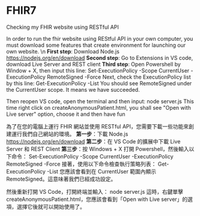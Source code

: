 # FHIR7
Checking my FHIR website using RESTful API

In order to run the fhir website using REStful API in your own computer, you must download some features that create environment for launching our own website. \n
**First step**: Download Node.js 
https://nodejs.org/en/download
**Second step**: Go to Extensions in VS code, download Live Server and REST client
**Third step**: Open Powershell by Window + X, then input this line: Set-ExecutionPolicy -Scope CurrentUser -ExecutionPolicy RemoteSigned -Force
Next, check the ExecutionPolicy list by this line: Get-ExecutionPolicy -List
You should see RemoteSigned under the CurrentUser scope. It means we have succeeded.

Then reopen VS code, open the terminal and then input: node server.js
This time right click on createAnonymousPatient.html, you shall see "Open with Live server" option, choose it and then have fun

為了在您的電腦上運行 FHIR 網站並使用 RESTful API，您需要下載一些功能來創建運行我們自己網站的環境。 
**第一步**：下載 Node.js
https://nodejs.org/en/download
**第二步**：在 VS Code 的擴展中下載 Live Server 和 REST Client
**第三步**：按 Windows + X 打開 Powershell，然後輸入以下命令：
Set-ExecutionPolicy -Scope CurrentUser -ExecutionPolicy RemoteSigned -Force
接著，使用以下命令檢查執行策略列表：
Get-ExecutionPolicy -List
您應該會看到在 CurrentUser 範圍內顯示 RemoteSigned。這意味著我們已經成功設定。

然後重新打開 VS Code，打開終端並輸入：
node server.js
這時，右鍵單擊 createAnonymousPatient.html，您應該會看到「Open with Live server」的選項，選擇它後就可以開始使用了。
